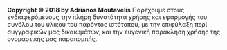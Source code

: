**Copyright © 2018 by Adrianos Moutavelis**
Παρέχουμε στους ενδιαφερόμενους την πλήρη δυνατότητα χρήσης και εφαρμογής του συνόλου του υλικού του παρόντος ιστότοπου, με την επιφύλαξη περί συγγραφικών μας δικαιωμάτων, και την ευγενική παράκληση χρήσης της ονομαστικής μας παραπομπής.

